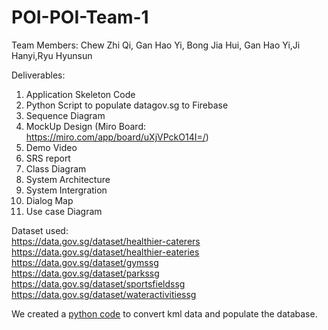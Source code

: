# POI-POI-Team-1

Team Members: Chew Zhi Qi, Gan Hao Yi, Bong Jia Hui, Gan Hao Yi,Ji Hanyi,Ryu Hyunsun

Deliverables:
1. Application Skeleton Code
2. Python Script to populate datagov.sg to Firebase
3. Sequence Diagram
4. MockUp Design (Miro Board: https://miro.com/app/board/uXjVPckO14I=/)
5. Demo Video
6. SRS report
7. Class Diagram
8. System Architecture
9. System Intergration
10. Dialog Map
11. Use case Diagram
    

Dataset used: </br>
https://data.gov.sg/dataset/healthier-caterers </br>
https://data.gov.sg/dataset/healthier-eateries </br>
https://data.gov.sg/dataset/gymssg </br>
https://data.gov.sg/dataset/parkssg </br>
https://data.gov.sg/dataset/sportsfieldssg </br>
https://data.gov.sg/dataset/wateractivitiessg </br>

We created a [python code](https://github.com/AnthonyChew/POI-POI-Team-1/blob/main/dataGovTofireBase/Firebaseautomation.ipynb) to convert kml data and populate the database.
